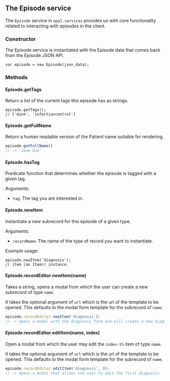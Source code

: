 ## The Episode service

The `Episode` service in `opal.services` provides us with core functionality related
to interacting with episodes in the client.

### Constructor

The Episode service is instantiated with the Episode data that comes back from the
Episode JSON API.

    var episode = new Episode(json_data);


### Methods

#### Episode.getTags

Return a list of the current tags this episode has as strings.

    episode.getTags();
    // ['mine', 'infectioncontrol']

#### Episode.getFullName

Return a human readable version of the Patient name suitable for rendering.

```javascript
episode.getFullName()
// -> 'Jane Doe'
```

#### Episode.hasTag

Predicate function that determines whether the episode is tagged with a given tag.

Arguments:

* `tag`: The tag you are interested in.


#### Episode.newItem

Instantiate a new subrecord for this episode of a given type.

Arguments:

* `recordName`: The name of the type of record you want to instantiate.

Example usage:

    episode.newItem('diagnosis');
    // item (an Item() instance.


#### Episode.recordEditor.newItem(name)

Takes a string, opens a modal from which the user can create a new subrecord of type `name`.

It takes the optional argument of `url` which is the url of the template to be opened. This defaults
to the modal form template for the subrecord of `name`.

```js
episode.recordEditor.newItem('diagnosis'):
// -> Opens a modal with the diagnosis form and will create a new diagnosis on save
```

#### Episode.recordEditor.editItem(name, index)

Open a modal from which the user may edit the `index-th` item of type `name`.

It takes the optional argument of `url` which is the url of the template to be opened. This defaults
to the modal form template for the subrecord of `name`.

```js
episode.recordEditor.editItem('diagnosis', 0);
// -> Opens a modal that allows the user to edit the first diagnosis
```
